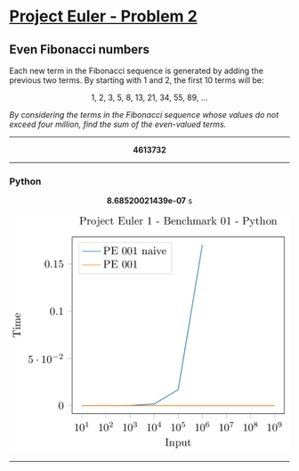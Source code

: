 [Project Euler - Problem 2](https://projecteuler.net/problem=2)
======

Even Fibonacci numbers
-----

Each new term in the Fibonacci sequence is generated by adding the previous two
terms. By starting with 1 and 2, the first 10 terms will be:

<p align="center">
    1, 2, 3, 5, 8, 13, 21, 34, 55, 89, ...
</p>

*By considering the terms in the Fibonacci sequence whose values do not exceed
four million, find the sum of the even-valued terms.*

-----

<p align="center">
    <b>4613732</b>
</p>

-----

### Python

<p align="center">
    <b>8.68520021439e-07</b> s
</p>

<p align="center">
    <img src=PE_002_Benchmark_01_Python.png/>
</p>

-----
